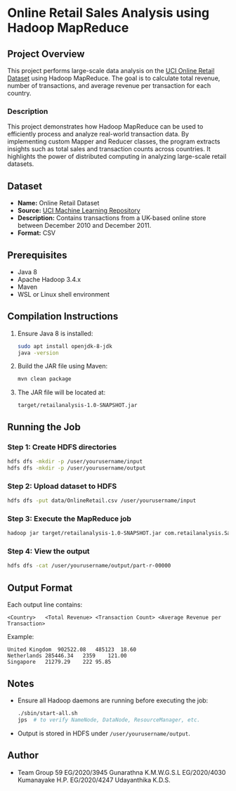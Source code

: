 
# Online Retail Sales Analysis using Hadoop MapReduce

## Project Overview
This project performs large-scale data analysis on the [UCI Online Retail Dataset](https://archive.ics.uci.edu/dataset/352/online+retail) using Hadoop MapReduce. The goal is to calculate total revenue, number of transactions, and average revenue per transaction for each country.

### Description
This project demonstrates how Hadoop MapReduce can be used to efficiently process and analyze real-world transaction data. By implementing custom Mapper and Reducer classes, the program extracts insights such as total sales and transaction counts across countries. It highlights the power of distributed computing in analyzing large-scale retail datasets.



## Dataset
- **Name:** Online Retail Dataset
- **Source:** [UCI Machine Learning Repository](https://archive.ics.uci.edu/dataset/352/online+retail)
- **Description:** Contains transactions from a UK-based online store between December 2010 and December 2011.
- **Format:** CSV

## Prerequisites
- Java 8
- Apache Hadoop 3.4.x
- Maven
- WSL or Linux shell environment

## Compilation Instructions
1. Ensure Java 8 is installed:
   ```bash
   sudo apt install openjdk-8-jdk
   java -version
   ```

2. Build the JAR file using Maven:
   ```bash
   mvn clean package
   ```

3. The JAR file will be located at:
   ```
   target/retailanalysis-1.0-SNAPSHOT.jar
   ```

## Running the Job

### Step 1: Create HDFS directories
```bash
hdfs dfs -mkdir -p /user/yourusername/input
hdfs dfs -mkdir -p /user/yourusername/output
```

### Step 2: Upload dataset to HDFS
```bash
hdfs dfs -put data/OnlineRetail.csv /user/yourusername/input
```

### Step 3: Execute the MapReduce job
```bash
hadoop jar target/retailanalysis-1.0-SNAPSHOT.jar com.retailanalysis.SalesAnalysisDriver /user/yourusername/input /user/yourusername/output
```

### Step 4: View the output
```bash
hdfs dfs -cat /user/yourusername/output/part-r-00000
```

## Output Format
Each output line contains:
```
<Country>	<Total Revenue>	<Transaction Count>	<Average Revenue per Transaction>
```

Example:
```
United Kingdom	902522.08	485123	18.60
Netherlands	285446.34	2359	121.00
Singapore	21279.29	222	95.85
```

## Notes
- Ensure all Hadoop daemons are running before executing the job:
  ```bash
  ./sbin/start-all.sh
  jps  # to verify NameNode, DataNode, ResourceManager, etc.
  ```
- Output is stored in HDFS under `/user/yourusername/output`.

## Author
- Team Group 59
      EG/2020/3945	Gunarathna K.M.W.G.S.L
      EG/2020/4030	Kumanayake H.P.
      EG/2020/4247	Udayanthika K.D.S.




